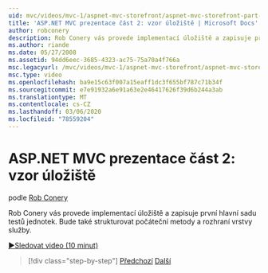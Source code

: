 ```yaml
---
uid: mvc/videos/mvc-1/aspnet-mvc-storefront/aspnet-mvc-storefront-part-2-the-repository-pattern
title: 'ASP.NET MVC prezentace část 2: vzor úložiště | Microsoft Docs'
author: robconery
description: Rob Conery vás provede implementací úložiště a zapisuje první hlavní sadu testů jednotek. Bude také strukturovat počáteční meto vrstvy služby...
ms.author: riande
ms.date: 05/27/2008
ms.assetid: 94dd6eec-3685-4323-ac75-75a70a4f766a
msc.legacyurl: /mvc/videos/mvc-1/aspnet-mvc-storefront/aspnet-mvc-storefront-part-2-the-repository-pattern
msc.type: video
ms.openlocfilehash: ba9e15c63f007a15eaff1dc3f655bf787c71b34f
ms.sourcegitcommit: e7e91932a6e91a63e2e46417626f39d6b244a3ab
ms.translationtype: MT
ms.contentlocale: cs-CZ
ms.lasthandoff: 03/06/2020
ms.locfileid: "78559204"
---
```

# <a name="aspnet-mvc-storefront-part-2-the-repository-pattern"></a>ASP.NET MVC prezentace část 2: vzor úložiště

podle [Rob Conery](https://github.com/robconery)

Rob Conery vás provede implementací úložiště a zapisuje první hlavní sadu testů jednotek. Bude také strukturovat počáteční metody a rozhraní vrstvy služby.

[&#9654;Sledovat video (10 minut)](https://channel9.msdn.com/Blogs/ASP-NET-Site-Videos/aspnet-mvc-storefront-part-2-the-repository-pattern)

> [!div class="step-by-step"]
> [Předchozí](aspnet-mvc-storefront-part-1-architectural-discussion-and-overview.md)
> [Další](aspnet-mvc-storefront-part-3-pipes-and-filters.md)
